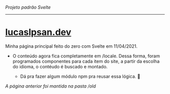 *Projeto padrão Svelte*

---

# [lucaslpsan.dev](https://lucaslpsan.dev/)

Minha página principal feito do zero com Svelte em 11/04/2021.

* O conteúdo agora fica completamente em /locale. Dessa forma, foram programados componentes para cada item do site, a partir da escolha do idioma, o contéudo é buscado e montado.

    - Dá pra fazer algum módulo npm pra reusar essa lógica. 🤔

*A página anterior foi mantida na pasta /old*